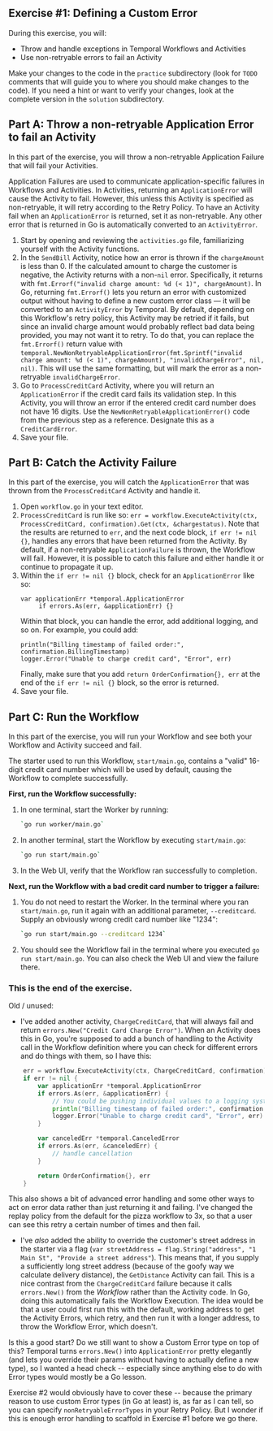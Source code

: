 ## Exercise #1: Defining a Custom Error

During this exercise, you will:

- Throw and handle exceptions in Temporal Workflows and Activities
- Use non-retryable errors to fail an Activity

Make your changes to the code in the `practice` subdirectory (look for
`TODO` comments that will guide you to where you should make changes to
the code). If you need a hint or want to verify your changes, look at
the complete version in the `solution` subdirectory.

## Part A: Throw a non-retryable Application Error to fail an Activity

In this part of the exercise, you will throw a non-retryable Application Failure 
that will fail your Activities.

Application Failures are used to communicate application-specific failures in
Workflows and Activities. In Activities, returning an `ApplicationError` will
cause the Activity to fail. However, this unless this Activity is specified as
non-retryable, it will retry according to the Retry Policy. To have an Activity
fail when an `ApplicationError` is returned, set it as non-retryable. Any other
error that is returned in Go is automatically converted to an `ActivityError`.

1. Start by opening and reviewing the `activities.go` file, familiarizing yourself with
   the Activity functions.
2. In the `SendBill` Activity, notice how an error is thrown if the
   `chargeAmount` is less than 0. If the calculated amount to charge the
   customer is negative, the Activity returns with a non-`nil` error.
   Specifically, it returns with `fmt.Errorf("invalid charge amount: %d (< 1)",
   chargeAmount)`. In Go, returning `fmt.Errorf()` lets you return an error with
   customized output without having to define a new custom error class — it will
   be converted to an `ActivityError` by Temporal. By default, depending on
   this Workflow's retry policy, this Activity may be retried if it fails, but
   since an invalid charge amount would probably reflect bad data being
   provided, you may not want it to retry. To do that, you can replace the
   `fmt.Errorf()` return value with
   `temporal.NewNonRetryableApplicationError(fmt.Sprintf("invalid charge amount: %d (< 1)", chargeAmount), "invalidChargeError", nil, nil)`. This will use the same formatting, but will
   mark the error as a non-retryable `invalidChargeError`.
3. Go to `ProcessCreditCard` Activity, where you will return an
   `ApplicationError` if the credit card fails its validation step. In this
   Activity, you will throw an error if the entered credit card number does not
   have 16 digits. Use the `NewNonRetryableApplicationError()` code from the
   previous step as a reference. Designate this as a `CreditCardError`.
4. Save your file.

## Part B: Catch the Activity Failure

In this part of the exercise, you will catch the `ApplicationError` that was
thrown from the `ProcessCreditCard` Activity and handle it.

1. Open `workflow.go` in your text editor.
2. `ProcessCreditCard` is run like so:
   `err = workflow.ExecuteActivity(ctx, ProcessCreditCard, confirmation).Get(ctx, &chargestatus)`.
   Note that the results are returned to `err`, and the next code block, `if err != nil {}`,
   handles any errors that have been returned from the Activity. By default, if a non-retryable
   `ApplicationFailure` is thrown, the Workflow will fail. However, it is possible to catch this
   failure and either handle it or continue to propagate it up.
3. Within the `if err != nil {}` block, check for an `ApplicationError` like so:
   ```
   var applicationErr *temporal.ApplicationError
		if errors.As(err, &applicationErr) {}
   ```			
   Within that block, you can handle the error, add additional logging, and so on. For example, you could add:
   ```
   println("Billing timestamp of failed order:", confirmation.BillingTimestamp)
   logger.Error("Unable to charge credit card", "Error", err)
   ```
   Finally, make sure that you add `return OrderConfirmation{}, err` at the end of the
   `if err != nil {}` block, so the error is returned.
4. Save your file.

## Part C: Run the Workflow

In this part of the exercise, you will run your Workflow and see both your
Workflow and Activity succeed and fail.

The starter used to run this Workflow, `start/main.go`, contains a "valid"
16-digit credit card number which will be used by default, causing the Workflow
to complete successfully.

**First, run the Workflow successfully:**

1. In one terminal, start the Worker by running:
   ```bash
   `go run worker/main.go`
   ```
2. In another terminal, start the Workflow by executing `start/main.go`:
   ```bash
   `go run start/main.go`
   ```
3. In the Web UI, verify that the Workflow ran successfully to completion.

**Next, run the Workflow with a bad credit card number to trigger a failure:**

1. You do not need to restart the Worker. In the terminal where you ran
   `start/main.go`, run it again with an additional parameter, `--creditcard`.
   Supply an obviously wrong credit card number like "1234":
   ```bash
   `go run start/main.go --creditcard 1234`
   ```
2. You should see the Workflow fail in the terminal where you executed `go run start/main.go`.
   You can also check the Web UI and view the failure there.

### This is the end of the exercise.







Old / unused:

- I've added another activity, `ChargeCreditCard`, that will always fail and return `errors.New("Credit Card Charge Error")`. When an Activity does this in Go, you're supposed to add a bunch of handling to the Activity call in the Workflow definition where you can check for different errors and do things with them, so I have this:

```go
	err = workflow.ExecuteActivity(ctx, ChargeCreditCard, confirmation).Get(ctx, &chargestatus)
	if err != nil {
		var applicationErr *temporal.ApplicationError
		if errors.As(err, &applicationErr) {
			// You could be pushing individual values to a logging system here
			println("Billing timestamp of failed order:", confirmation.BillingTimestamp)
			logger.Error("Unable to charge credit card", "Error", err)
		}

		var canceledErr *temporal.CanceledError
		if errors.As(err, &canceledErr) {
			// handle cancellation
		}

		return OrderConfirmation{}, err
	}
```

This also shows a bit of advanced error handling and some other ways to act on error data rather than just returning it and failing. I've changed the replay policy from the default for the pizza workflow to 3x, so that a user can see this retry a certain number of times and then fail.

- I've *also* added the ability to override the customer's street address in the starter via a flag (`var streetAddress = flag.String("address", "1 Main St", "Provide a street address"`). This means that, if you supply a sufficiently long street address (because of the goofy way we calculate delivery distance), the `GetDistance` Activity can fail. This is a nice contrast from the `ChargeCreditCard` failure because it calls `errors.New()` from the *Workflow* rather than the Activity code. In Go, doing this automatically fails the Workflow Execution. The idea would be that a user could first run this with the default, working address to get the Activity Errors, which retry, and then run it with a longer address, to throw the Workflow Error, which doesn't.

Is this a good start? Do we still want to show a Custom Error type on top of this? Temporal turns `errors.New()` into `ApplicationError` pretty elegantly (and lets you override their params without having to actually define a new type), so I wanted a head check -- especially since anything else to do with Error types would mostly be a Go lesson.

Exercise #2 would obviously have to cover these -- because the primary reason to use custom Error types (in Go at least) is, as far as I can tell, so you can specify `nonRetryableErrorTypes` in your Retry Policy. But I wonder if this is enough error handling to scaffold in Exercise #1 before we go there.
